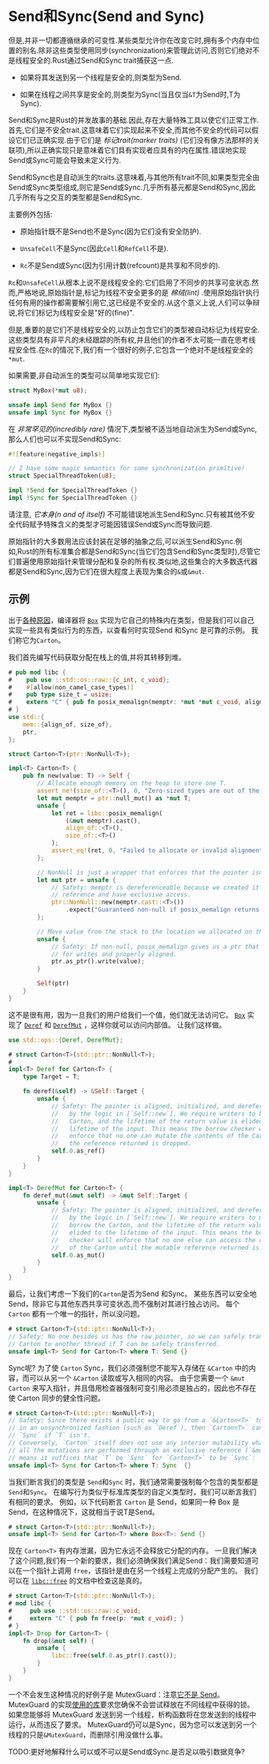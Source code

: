 # Send和Sync(Send and Sync)

但是,并非一切都遵循继承的可变性.某些类型允许你在改变它时,拥有多个内存中位置的别名.除非这些类型使用同步(synchronization)来管理此访问,否则它们绝对不是线程安全的.Rust通过Send和Sync trait捕获这一点.

- 如果将其发送到另一个线程是安全的,则类型为Send.

- 如果在线程之间共享是安全的,则类型为Sync(当且仅当`&T`为Send时,T为Sync).

Send和Sync是Rust的并发故事的基础.因此,存在大量特殊工具以使它们正常工作.首先,它们是不安全trait.这意味着它们实现起来不安全,而其他不安全的代码可以假设它们已正确实现.由于它们是 *标记trait(marker traits)* (它们没有像方法那样的关联项),所以正确实现只是意味着它们具有实现者应具有的内在属性.错误地实现Send或Sync可能会导致未定义行为.

Send和Sync也是自动派生的traits.这意味着,与其他所有trait不同,如果类型完全由Send或Sync类型组成,则它是Send或Sync.几乎所有基元都是Send和Sync,因此几乎所有与之交互的类型都是Send和Sync.

主要例外包括:

- 原始指针既不是Send也不是Sync(因为它们没有安全防护).

- `UnsafeCell`不是Sync(因此`Cell`和`RefCell`不是).

- `Rc`不是Send或Sync(因为引用计数(refcount)是共享和不同步的).

`Rc`和`UnsafeCell`从根本上说不是线程安全的:它们启用了不同步的共享可变状态.然而,严格地说,原始指针是,标记为线程不安全更多的是 *棉绒(lint)* .使用原始指针执行任何有用的操作都需要解引用它,这已经是不安全的.从这个意义上说,人们可以争辩说,将它们标记为线程安全是"好的(fine)".

但是,重要的是它们不是线程安全的,以防止包含它们的类型被自动标记为线程安全.这些类型具有非平凡的未经跟踪的所有权,并且他们的作者不太可能一直在思考线程安全性.在`Rc`的情况下,我们有一个很好的例子,它包含一个绝对不是线程安全的`*mut`.

如果需要,非自动派生的类型可以简单地实现它们:

```Rust
struct MyBox(*mut u8);

unsafe impl Send for MyBox {}
unsafe impl Sync for MyBox {}
```

在 *非常罕见的(incredibly rare)* 情况下,类型被不适当地自动派生为Send或Sync,那么人们也可以不实现Send和Sync:

```Rust
#![feature(negative_impls)]

// I have some magic semantics for some synchronization primitive!
struct SpecialThreadToken(u8);

impl !Send for SpecialThreadToken {}
impl !Sync for SpecialThreadToken {}
```

请注意, *它本身(n and of itself)* 不可能错误地派生Send和Sync.只有被其他不安全代码赋予特殊含义的类型才可能因错误Send或Sync而导致问题.

原始指针的大多数用法应该封装在足够的抽象之后,可以派生Send和Sync.例如,Rust的所有标准集合都是Send和Sync(当它们包含Send和Sync类型时),尽管它们普遍使用原始指针来管理分配和复杂的所有权.类似地,这些集合的大多数迭代器都是Send和Sync,因为它们在很大程度上表现为集合的`&`或`&mut`.

## 示例

出于[各种原因](https://manishearth.github.io/blog/2017/01/10/rust-tidbits-box-is-special/)，编译器将 [`Box`](https://doc.rust-lang.org/std/boxed/struct.Box.html) 实现为它自己的特殊内在类型，但是我们可以自己实现一些具有类似行为的东西，以查看何时实现Send 和Sync 是可靠的示例。 我们称它为`Carton`。

我们首先编写代码获取分配在栈上的值,并将其转移到堆。

```rust
# pub mod libc {
#    pub use ::std::os::raw::{c_int, c_void};
#    #[allow(non_camel_case_types)]
#    pub type size_t = usize;
#    extern "C" { pub fn posix_memalign(memptr: *mut *mut c_void, align: size_t, size: size_t) -> c_int; }
# }
use std::{
    mem::{align_of, size_of},
    ptr,
};

struct Carton<T>(ptr::NonNull<T>);

impl<T> Carton<T> {
    pub fn new(value: T) -> Self {
        // Allocate enough memory on the heap to store one T.
        assert_ne!(size_of::<T>(), 0, "Zero-sized types are out of the scope of this example");
        let mut memptr = ptr::null_mut() as *mut T;
        unsafe {
            let ret = libc::posix_memalign(
                (&mut memptr).cast(),
                align_of::<T>(),
                size_of::<T>()
            );
            assert_eq!(ret, 0, "Failed to allocate or invalid alignment");
        };

        // NonNull is just a wrapper that enforces that the pointer isn't null.
        let mut ptr = unsafe {
            // Safety: memptr is dereferenceable because we created it from a
            // reference and have exclusive access.
            ptr::NonNull::new(memptr.cast::<T>())
                .expect("Guaranteed non-null if posix_memalign returns 0")
        };

        // Move value from the stack to the location we allocated on the heap.
        unsafe {
            // Safety: If non-null, posix_memalign gives us a ptr that is valid
            // for writes and properly aligned.
            ptr.as_ptr().write(value);
        }

        Self(ptr)
    }
}
```

这不是很有用，因为一旦我们的用户给我们一个值，他们就无法访问它。 [`Box`](https://doc.rust-lang.org/std/boxed/struct.Box.html) 实现了 [`Deref`](https://doc.rust-lang.org/core/ops/trait.Deref.html) 和 [`DerefMut`](https://doc.rust-lang.org/core/ops/trait.DerefMut.html) ，这样你就可以访问内部值。 让我们这样做。

```rust
use std::ops::{Deref, DerefMut};

# struct Carton<T>(std::ptr::NonNull<T>);
#
impl<T> Deref for Carton<T> {
    type Target = T;

    fn deref(&self) -> &Self::Target {
        unsafe {
            // Safety: The pointer is aligned, initialized, and dereferenceable
            //   by the logic in [`Self::new`]. We require writers to borrow the
            //   Carton, and the lifetime of the return value is elided to the
            //   lifetime of the input. This means the borrow checker will
            //   enforce that no one can mutate the contents of the Carton until
            //   the reference returned is dropped.
            self.0.as_ref()
        }
    }
}

impl<T> DerefMut for Carton<T> {
    fn deref_mut(&mut self) -> &mut Self::Target {
        unsafe {
            // Safety: The pointer is aligned, initialized, and dereferenceable
            //   by the logic in [`Self::new`]. We require writers to mutably
            //   borrow the Carton, and the lifetime of the return value is
            //   elided to the lifetime of the input. This means the borrow
            //   checker will enforce that no one else can access the contents
            //   of the Carton until the mutable reference returned is dropped.
            self.0.as_mut()
        }
    }
}
```

最后，让我们考虑一下我们的`Carton`是否为Send 和Sync。 某些东西可以安全地Send，除非它与其他东西共享可变状态,而不强制对其进行独占访问。 每个 `Carton` 都有一个唯一的指针，所以没问题。

```rust
# struct Carton<T>(std::ptr::NonNull<T>);
// Safety: No one besides us has the raw pointer, so we can safely transfer the
// Carton to another thread if T can be safely transferred.
unsafe impl<T> Send for Carton<T> where T: Send {}
```

Sync呢? 为了使 `Carton` Sync，我们必须强制您不能写入存储在 `&Carton` 中的内容，而可以从另一个 `&Carton` 读取或写入相同的内容。 由于您需要一个 `&mut Carton` 来写入指针，并且借用检查器强制可变引用必须是独占的，因此也不存在使 Carton 同步的健全性问题。

```rust
# struct Carton<T>(std::ptr::NonNull<T>);
// Safety: Since there exists a public way to go from a `&Carton<T>` to a `&T`
// in an unsynchronized fashion (such as `Deref`), then `Carton<T>` can't be
// `Sync` if `T` isn't.
// Conversely, `Carton` itself does not use any interior mutability whatsoever:
// all the mutations are performed through an exclusive reference (`&mut`). This
// means it suffices that `T` be `Sync` for `Carton<T>` to be `Sync`:
unsafe impl<T> Sync for Carton<T> where T: Sync  {}
```

当我们断言我们的类型是 `Send`和`Sync` 时，我们通常需要强制每个包含的类型都是 `Send`和`Sync`。 在编写行为类似于标准库类型的自定义类型时，我们可以断言我们有相同的要求。 例如，以下代码断言 `Carton` 是 Send，如果同一种 Box 是 Send，在这种情况下，这就相当于说T是Send。

```rust
# struct Carton<T>(std::ptr::NonNull<T>);
unsafe impl<T> Send for Carton<T> where Box<T>: Send {}
```

现在 `Carton<T>` 有内存泄漏，因为它永远不会释放它分配的内存。 一旦我们解决了这个问题,我们有一个新的要求，我们必须确保我们满足Send：我们需要知道可以在一个指针上调用 `free`，该指针是由在另一个线程上完成的分配产生的。 我们可以在 [`libc::free`](https://linux.die.net/man/3/free) 的文档中检查这是真的。

```rust
# struct Carton<T>(std::ptr::NonNull<T>);
# mod libc {
#     pub use ::std::os::raw::c_void;
#     extern "C" { pub fn free(p: *mut c_void); }
# }
impl<T> Drop for Carton<T> {
    fn drop(&mut self) {
        unsafe {
            libc::free(self.0.as_ptr().cast());
        }
    }
}
```

一个不会发生这种情况的好例子是 MutexGuard：注意[它不是 Send](https://doc.rust-lang.org/std/sync/struct.MutexGuard.html#impl-Send)。 MutexGuard 的实现[使用的库](https://github.com/rust-lang/rust/issues/23465#issuecomment-82730326)要求您确保不会尝试释放在不同线程中获得的锁。 如果您能够将 MutexGuard 发送到另一个线程，析构函数将在您发送到的线程中运行，从而违反了要求。 MutexGuard仍可以是Sync，因为您可以发送到另一个线程的只是`&MutexGuard`，而删除引用没做什么事。

TODO:更好地解释什么可以或不可以是Send或Sync.是否足以吸引数据竞争?
